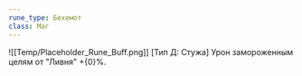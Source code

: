 ```yaml
---
rune_type: Бехемот
class: Маг
---
```

![[Temp/Placeholder_Rune_Buff.png]]
[Тип Д: Стужа] Урон замороженным целям от "Ливня" +{0}%.
